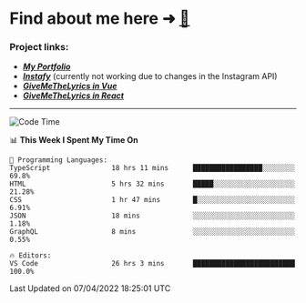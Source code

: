 # Find about me here ➜ [🧑](https://pauabella.dev)

### Project links:
- ***[My Portfolio](https://pauabella.dev)***
- ***[Instafy](https://instafy.me)*** (currently not working due to changes in the Instagram API)
- ***[GiveMeTheLyrics in Vue](https://lyrics.pauabella.dev)***
- ***[GiveMeTheLyrics in React](https://pauabella.dev/GiveMeTheLyrics)***

---
<!--START_SECTION:waka-->
![Code Time](http://img.shields.io/badge/Code%20Time-932%20hrs%2056%20mins-blue)

📊 **This Week I Spent My Time On** 

```text
💬 Programming Languages: 
TypeScript               18 hrs 11 mins      █████████████████░░░░░░░░   69.8% 
HTML                     5 hrs 32 mins       █████░░░░░░░░░░░░░░░░░░░░   21.28% 
CSS                      1 hr 47 mins        █░░░░░░░░░░░░░░░░░░░░░░░░   6.91% 
JSON                     18 mins             ░░░░░░░░░░░░░░░░░░░░░░░░░   1.18% 
GraphQL                  8 mins              ░░░░░░░░░░░░░░░░░░░░░░░░░   0.55%

🔥 Editors: 
VS Code                  26 hrs 3 mins       █████████████████████████   100.0%

```


 Last Updated on 07/04/2022 18:25:01 UTC
<!--END_SECTION:waka-->
